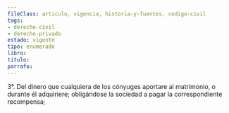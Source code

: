 ```yaml
---
fileClass: articulo, vigencia, historia-y-fuentes, codigo-civil
tags:
- derecho-civil
- derecho-privado
estado: vigente
tipo: enumerado
libro:
titulo:
parrafo:
---
```

3°. Del dinero que cualquiera de los cónyuges aportare al matrimonio, o durante él adquiriere; obligándose la sociedad a pagar la correspondiente recompensa;